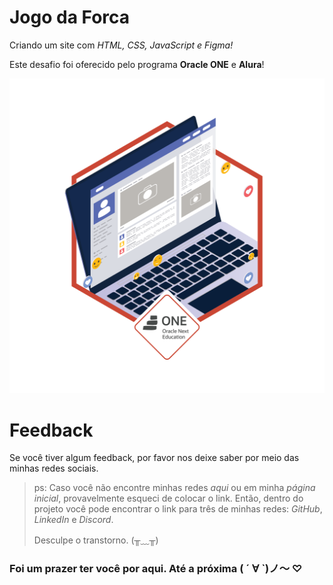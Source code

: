 
# Jogo da Forca

Criando um site com *HTML, CSS, JavaScript e Figma!*

Este desafio foi oferecido pelo programa **Oracle ONE** e **Alura**!


![Badge de conclusão de projeto 3](./assets/Site.png)


#
# Feedback

Se você tiver algum feedback, por favor nos deixe saber por meio das minhas redes sociais.

> ps: Caso você não encontre minhas redes *aqui* ou em minha *página inicial*, provavelmente esqueci de colocar o link. Então, dentro do projeto você pode encontrar o link para três de minhas redes: *GitHub*, *LinkedIn* e *Discord*.
> 
> Desculpe o transtorno. (╥﹏╥)

### Foi um prazer ter você por aqui. Até a próxima ( ´ ∀ `)ノ～ ♡

